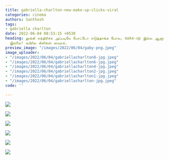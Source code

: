 ```yaml
---
title: gabriella-charlton-new-make-up-clicks-viral
categories: cinema
authors: Santhosh
tags:
- gabriella charlton
date: 2022-06-04 08:53:15 +0530
heading: தூங்கி எந்திரிச்சு அப்படியே போட்டோ எடுத்தாங்க போல, make-up இல்ல ஆனா அது அவசியமும்
  இல்லை! கபிரில கிளிக்ஸ் வைரல்.
preview_image: "/images/2022/06/04/gaby-png.jpeg"
image_uploader:
- "/images/2022/06/04/gabriellacharlton8-jpg.jpeg"
- "/images/2022/06/04/gabriellacharlton6-jpg.jpeg"
- "/images/2022/06/04/gabriellacharlton4-jpg.jpeg"
- "/images/2022/06/04/gabriellacharlton2-jpg.jpeg"
- "/images/2022/06/04/gabriellacharlton1-jpg.jpeg"
- "/images/2022/06/04/gabriellacharlton-jpg.jpeg"
code: ''

---
```

![](/images/2022/06/04/gabriellacharlton1-jpg.jpeg)

![](/images/2022/06/04/gabriellacharlton4-jpg.jpeg)

![](/images/2022/06/04/gabriellacharlton2-jpg.jpeg)

![](/images/2022/06/04/gabriellacharlton-jpg.jpeg)

![](/images/2022/06/04/gabriellacharlton6-jpg.jpeg)

![](/images/2022/06/04/gabriellacharlton8-jpg.jpeg)
